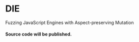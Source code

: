 # DIE
Fuzzing JavaScript Engines with Aspect-preserving Mutation


#### Source code will be published.
